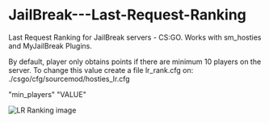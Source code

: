 # JailBreak---Last-Request-Ranking
Last Request Ranking for JailBreak servers - CS:GO. Works with sm_hosties and MyJailBreak Plugins.


By default, player only obtains points if there are minimum 10 players on the server. To change this value create a file lr_rank.cfg on: ./csgo/cfg/sourcemod/hosties_lr.cfg

"min_players" "VALUE"

![LR Ranking image](https://i.gyazo.com/ba3f67bdd3ad3a65976b42cdb23d7251.png)
